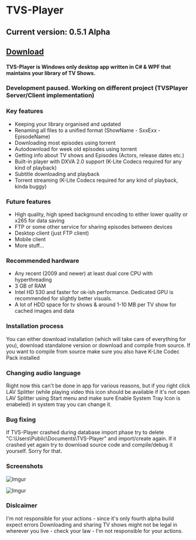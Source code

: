 # TVS-Player
## Current version: 0.5.1 Alpha
## [Download](https://github.com/Kaharonus/TVS-Player/releases)

#### TVS-Player is Windows only desktop app written in C# & WPF that maintains your library of TV Shows.

### Development paused. Working on different project (TVSPlayer Server/Client implementation)

### Key features
- Keeping your library organised and updated
- Renaming all files to a unified format (ShowName - SxxExx - EpisodeName)
- Downloading most episodes using torrent
- Autodownload for week old episodes using torrent
- Getting info about TV shows and Episodes (Actors, release dates etc.)
- Built-in player with DXVA 2.0 support (K-Lite Codecs required for any kind of playback)
- Subtitle downloading and playback
- Torrent streaming (K-Lite Codecs required for any kind of playback, kinda buggy)

### Future features
- High quality, high speed background encoding to either lower quality or x265 for data saving
- FTP or some other service for sharing episodes between devices
- Desktop client (just FTP client)
- Mobile client
- More stuff...

### Recommended hardware
- Any recent (2009 and newer) at least dual core CPU with hyperthreading
- 3 GB of RAM
- Intel HD 530 and faster for ok-ish performance. Dedicated GPU is recommended for slightly better visuals.
- A lot of HDD space for tv shows & around 1-10 MB per TV show for cached images and data

### Installation process
You can either download installation (which will take care of everything for you), download standalone version or download and compile from source. If you want to compile from source make sure you also have K-Lite Codec Pack installed

### Changing audio language
Right now this can't be done in app for various reasons, but if you right click LAV Splitter (while playing video this icon should be available if it's not open LAV Splitter using Start menu and make sure Enable System Tray Icon is enabeled) in system tray you can change it.

### Bug fixing
If TVS-Player crashed during database import phase try to delete "C:\Users\Public\Documents\TVS-Player" and import/create again. If it crashed yet again try to download source code and compile/debug it yourself. Sorry for that.

### Screenshots

![Imgur](https://i.imgur.com/fdPnbNc.png)

![Imgur](https://i.imgur.com/9cKLppQ.png)

### Dislcaimer
I'm not responsible for your actions - since it's only fourth alpha build expect errors
Downloading and sharing TV shows might not be legal in wherever you live - check your law - I'm not responsible for your actions.


